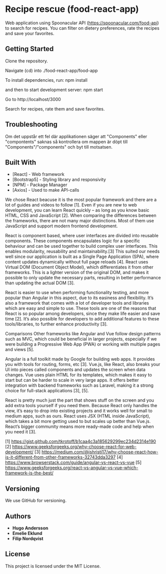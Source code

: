 # Recipe rescue (food-react-app)

Web application using Spoonacular API (https://spoonacular.com/food-api) to search for recipes.
You can filter on dietery preferences, rate the recipes and save your favorites.

## Getting Started

Clone the repository.

Navigate (cd) into ./food-react-app/food-app

To install dependencies, run:
npm install

and then to start development server:
npm start

Go to http://localhost/3000

Search for recipes, rate them and save favorites.

## Troubleshooting
Om det uppstår ett fel där applikationen säger att "Components" eller "compontents" saknas så kontrollera om mappen är döpt till "Components"/"components" och byt till motsatsen.


## Built With

* [React] - Web framework
* [Bootstrap5] - Styling library and responsivity
* [NPM] - Package Manager
* [Axios] - Used to make API-calls


We chose React beacuse it is the most popular framework and there are a lot of guides and videos to follow [1]. Even if you are new to web development, you can learn React quickly – as long as you know basic HTML, CSS and JavaScript [2].
When comparing the differences between the frameworks, there are not many major distinctions. Most of them use JavaScript and support modern frontend development.

React is component based, where user interfaces are divided into reusable components. These components encapsulates logic for a specific behaviour and can be used together to build complex user interfaces. This enables modularity, reusability and maintainability.[3] This suited our needs well since our application is built as a Single Page Application (SPA), where content updates dynamically without full page reloads [4]. React uses Virtual DOM (Document Object Model), which differentiates it from other frameworks. This is a lighter version of the original DOM, and makes it possible to only update the necessary parts, resulting in better performance than updating the actual DOM [3].

React is easier to use when performing functionality testing, and more popular than Angular in this aspect, due to its easiness and flexibility.  It’s also a framework that comes with a lot of developer tools and libraries which are easy and simple to use. These tools are one of the reasons that React is so popular among developers, since they make life easier and save time [2]. It’s also possible for developers to add additional features to these tools/libraries, to further enhance productivity [3].

Comparisons
Other frameworks like Angular and Vue follow design patterns such as MVC, which could be beneficial in larger projects, especially if we were building a Progressive Web App (PWA) or working with multiple pages and views [5].

Angular is a full toolkit made by Google for building web apps. It provides you with tools for routing, forms, etc  [3]. 
Vue.js, like React, also breaks your UI into pieces called components and updates the screen when data changes. Vue uses plain HTML for its templates, which makes it easy to start but can be harder to scale in very large apps. It offers better integration with backend frameworks such as Laravel, making it a strong choice for full-stack applications [3], [5].

React is pretty much just the part that shows stuff on the screen and you add extra tools yourself if you need them. Because React only handles the view, it’s easy to drop into existing projects and it works well for small to medium apps, such as ours. React uses JSX (HTML inside JavaScript), which takes a bit more getting used to but scales up better than Vue.js. React’s bigger community means more ready-made code and help when you need it [3].


[1] https://gist.github.com/tkrotoff/b1caa4c3a185629299ec234d2314e190
[2] https://www.geeksforgeeks.org/why-choose-react-for-web-development/
[3] https://medium.com/@jshristi17/why-choose-react-how-is-it-different-from-other-frameworks-32743dda3297
[4] https://www.browserstack.com/guide/angular-vs-react-vs-vue
[5] https://www.geeksforgeeks.org/react-vs-angular-vs-vue-which-framework-is-the-best/


## Versioning

We use GitHub for versioning.

## Authors

* **Hugo Andersson**
* **Emelie Eklund**
* **Filip Nordqvist**

## License

This project is licensed under the MIT License.

